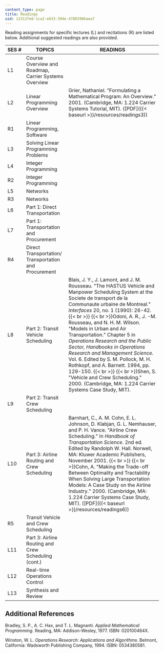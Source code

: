 ```yaml
---
content_type: page
title: Readings
uid: 123137e6-1ca2-e633-394e-47883986aea7
---
```


Reading assignments for specific lectures (L) and recitations (R) are listed below. Additional suggested readings are also provided.

| SES # | TOPICS | READINGS |
| --- | --- | --- |
| L1 | Course Overview and Roadmap, Carrier Systems Overview | &nbsp; |
| L2 | Linear Programming Overview | Grier, Nathaniel. "Formulating a Mathematical Program: An Overview." 2001. (Cambridge, MA: 1.224 Carrier Systems Tutorial, MIT). ([PDF]({{< baseurl >}}/resources/readings3)) |
| R1 | Linear Programming, Software | &nbsp; |
| L3 | Solving Linear Programming Problems | &nbsp; |
| L4 | Integer Programming | &nbsp; |
| R2 | Integer Programming | &nbsp; |
| L5 | Networks | &nbsp; |
| R3 | Networks | &nbsp; |
| L6 | Part 1: Direct Transportation | &nbsp; |
| L7 | Part 1: Transportation and Procurement | &nbsp; |
| R4 | Direct Transportation/ Transportation and Procurement | &nbsp; |
| L8 | Part 2: Transit Vehicle Scheduling | Blais, J. Y., J. Lamont, and J. M. Rousseau. "The HASTUS Vehicle and Manpower Scheduling System at the Societe de transport de la Communaute urbaine de Montreal." _Interfaces_ 20, no. 1 (1990): 26-42.  {{< br >}}  {{< br >}}Odoni, A. R., J. -M. Rousseau, and N. H. M. Wilson. "Models in Urban and Air Transportation." Chapter 5 in _Operations Research and the Public Sector, Handbooks in Operations Research and Management Science_. Vol. 6. Edited by S. M. Pollock, M. H. Rothkopf, and A. Barnett. 1994, pp. 129-150.  {{< br >}}  {{< br >}}Shen, S. "Vehicle and Crew Scheduling." 2000. (Cambridge, MA: 1.224 Carrier Systems Case Study, MIT). |
| L9 | Part 2: Transit Crew Scheduling | &nbsp; |
| L10 | Part 3: Airline Routing and Crew Scheduling | Barnhart, C., A. M. Cohn, E. L. Johnson, D. Klabjan, G. L. Nemhauser, and P. H. Vance. "Airline Crew Scheduling." In _Handbook of Transportation Science_. 2nd ed. Edited by Randolph W. Hall. Norwell, MA: Kluwer Academic Publishers, November 2001.  {{< br >}}  {{< br >}}Cohn, A. "Making the Trade-off Between Optimality and Tractability When Solving Large Transportation Models: A Case Study on the Airline Industry." 2000. (Cambridge, MA: 1.224 Carrier Systems Case Study, MIT). ([PDF]({{< baseurl >}}/resources/readings6)) |
| R5 | Transit Vehicle and Crew Scheduling | &nbsp; |
| L11 | Part 3: Airline Routing and Crew Scheduling (cont.) | &nbsp; |
| L12 | Real-time Operations Control | &nbsp; |
| L13 | Synthesis and Review |   

Additional References
---------------------

Bradley, S. P., A. C. Hax, and T. L. Magnanti. _Applied Mathematical Programming._ Reading, MA: Addison-Wesley, 1977. ISBN: 020100464X.

Winston, W. L. _Operations Research: Applications and Algorithms._ Belmont, California: Wadsworth Publishing Company, 1994. ISBN: 0534380581.